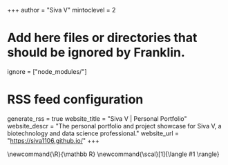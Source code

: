 +++
author = "Siva V"
mintoclevel = 2

# Add here files or directories that should be ignored by Franklin.
ignore = ["node_modules/"]

# RSS feed configuration
generate_rss = true
website_title = "Siva V | Personal Portfolio"
website_descr = "The personal portfolio and project showcase for Siva V, a biotechnology and data science professional."
website_url   = "https://siva1106.github.io/"
+++

<!-- Add global latex commands below -->
\newcommand{\R}{\mathbb R}
\newcommand{\scal}[1]{\langle #1 \rangle}